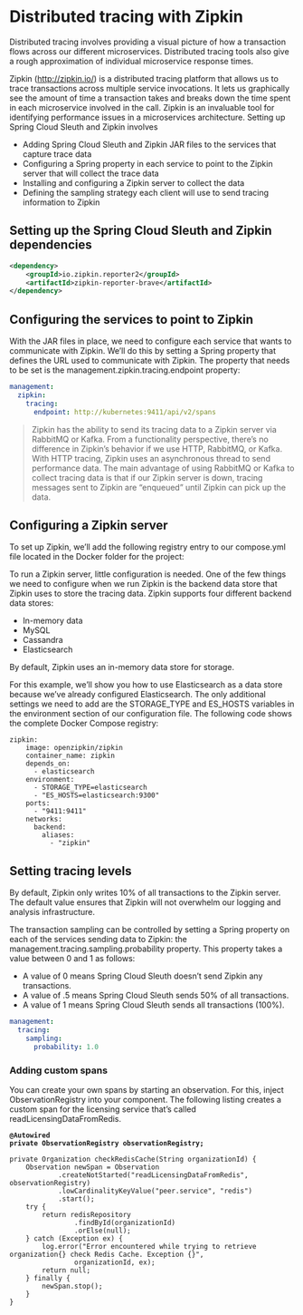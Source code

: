 # Distributed tracing with Zipkin

Distributed tracing involves providing a visual picture of how a transaction flows across our different microservices. Distributed tracing tools also give a rough approximation of individual microservice response times.

Zipkin (http://zipkin.io/) is a distributed tracing platform that allows us to trace transactions across multiple service invocations. It lets us graphically see the amount of time a transaction takes and breaks down the time spent in each microservice involved in the call. Zipkin is an invaluable tool for identifying performance issues in a microservices architecture. Setting up Spring Cloud Sleuth and Zipkin involves

* Adding Spring Cloud Sleuth and Zipkin JAR files to the services that capture trace data
* Configuring a Spring property in each service to point to the Zipkin server that will collect the trace data
* Installing and configuring a Zipkin server to collect the data
* Defining the sampling strategy each client will use to send tracing information to Zipkin

## Setting up the Spring Cloud Sleuth and Zipkin dependencies

```xml
<dependency>
    <groupId>io.zipkin.reporter2</groupId>
    <artifactId>zipkin-reporter-brave</artifactId>
</dependency>
```

## Configuring the services to point to Zipkin

With the JAR files in place, we need to configure each service that wants to communicate with Zipkin. We’ll do this by setting a Spring property that defines the URL used to communicate with Zipkin. The property that needs to be set is the management.zipkin.tracing.endpoint property:&#x20;

```yaml
management:
  zipkin:
    tracing:
      endpoint: http://kubernetes:9411/api/v2/spans
```

> Zipkin has the ability to send its tracing data to a Zipkin server via RabbitMQ or Kafka. From a functionality perspective, there’s no difference in Zipkin’s behavior if we use HTTP, RabbitMQ, or Kafka. With HTTP tracing, Zipkin uses an asynchronous thread to send performance data. The main advantage of using RabbitMQ or Kafka to collect tracing data is that if our Zipkin server is down, tracing messages sent to Zipkin are “enqueued” until Zipkin can pick up the data.

## Configuring a Zipkin server

To set up Zipkin, we’ll add the following registry entry to our compose.yml file located in the Docker folder for the project:

To run a Zipkin server, little configuration is needed. One of the few things we need to configure when we run Zipkin is the backend data store that Zipkin uses to store the tracing data. Zipkin supports four different backend data stores:

* In-memory data
* MySQL
* Cassandra
* Elasticsearch

By default, Zipkin uses an in-memory data store for storage.

For this example, we’ll show you how to use Elasticsearch as a data store because we’ve already configured Elasticsearch. The only additional settings we need to add are the STORAGE\_TYPE and ES\_HOSTS variables in the environment section of our configuration file. The following code shows the complete Docker Compose registry:

```
zipkin: 
    image: openzipkin/zipkin 
    container_name: zipkin
    depends_on: 
      - elasticsearch
    environment: 
      - STORAGE_TYPE=elasticsearch
      - "ES_HOSTS=elasticsearch:9300"
    ports:
      - "9411:9411"
    networks:
      backend:
        aliases:
          - "zipkin"
```

## Setting tracing levels

By default, Zipkin only writes 10% of all transactions to the Zipkin server. The default value ensures that Zipkin will not overwhelm our logging and analysis infrastructure.

The transaction sampling can be controlled by setting a Spring property on each of the services sending data to Zipkin: the management.tracing.sampling.probability property. This property takes a value between 0 and 1 as follows:

* A value of 0 means Spring Cloud Sleuth doesn’t send Zipkin any transactions.
* A value of .5 means Spring Cloud Sleuth sends 50% of all transactions.
* A value of 1 means Spring Cloud Sleuth sends all transactions (100%).

```yaml
management:
  tracing:
    sampling:
      probability: 1.0
```

### Adding custom spans

You can create your own spans by starting an observation. For this, inject ObservationRegistry into your component. The following listing creates a custom span for the licensing service that’s called readLicensingDataFromRedis.

<pre class="language-java" data-overflow="wrap" data-line-numbers><code class="lang-java"><strong>@Autowired
</strong><strong>private ObservationRegistry observationRegistry;
</strong>
private Organization checkRedisCache(String organizationId) {
    Observation newSpan = Observation
            .createNotStarted("readLicensingDataFromRedis", observationRegistry)
            .lowCardinalityKeyValue("peer.service", "redis")
            .start();
    try {
        return redisRepository
                .findById(organizationId)
                .orElse(null);
    } catch (Exception ex) {
        log.error("Error encountered while trying to retrieve organization{} check Redis Cache. Exception {}",
                organizationId, ex);
        return null;
    } finally {
        newSpan.stop();
    }
}
</code></pre>
